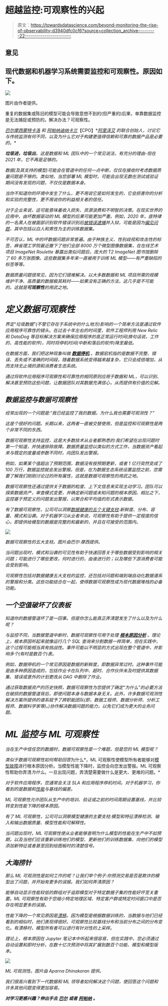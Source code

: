 # 超越监控:可观察性的兴起

> 原文：<https://towardsdatascience.com/beyond-monitoring-the-rise-of-observability-d3940dfc0cf6?source=collection_archive---------22----------------------->

## 意见

## 现代数据和机器学习系统需要监控和可观察性。原因如下。

![](img/00e119a11a6d6e352f7976a3c93f655c.png)

图片由作者提供。

重复的数据集或陈旧的模型可能会导致意想不到的(但严重的)后果，单靠数据监控是无法捕捉或预防的。解决办法？可观察性。

[*巴尔摩西*](https://www.linkedin.com/in/barrmoses/)*[*蒙特卡洛*](http://www.montecarlodata.com) *和* [*阿帕纳迪纳卡兰*](https://www.linkedin.com/in/aparnadhinakaran/)*【CPO】*[*阿里泽艾*](https://arize.com/?gclid=CjwKCAjwy42FBhB2EiwAJY0yQgbunI2QGmBX2TgAwYft-BSde5W6dq821WkRG4qb4YFM6_Up3GVhHhoClvYQAvD_BwE) *的联合创始人，讨论它与传统监测有何不同，以及为什么它对于构建更值得信赖和可靠的数据产品是必要的。**

***垃圾进，垃圾出**。这是数据和 ML 团队中的一个常见说法，有充分的理由-但在 2021 年，它不再是足够的。*

*数据(及其支持的模型)可能会在管道中的任何一点中断，仅仅在接收时考虑数据质量问题是不够的。类似地，当您部署 ML 模型时，可能会出现无数在测试或验证期间没有发现的问题，不仅仅是数据本身。*

*当你不知道你的环境中发生了什么，更不用说它是如何发生的，它会损害你的分析和实验的完整性，更不用说你的利益相关者的信任。*

*对于企业来说，这可能意味着收入损失、资源浪费和不明智的决策。在现实世界的应用中，由坏数据驱动的 ML 模型的后果可能更加严重。例如，2020 年，底特律的一名黑人在被面部识别软件错误识别后[被错误逮捕](https://www.nytimes.com/2020/06/24/technology/facial-recognition-arrest.html)并入狱，可能是因为[偏见问题](https://sitn.hms.harvard.edu/flash/2020/racial-discrimination-in-face-recognition-technology/)，其中包括以白人和男性为主的训练数据集。*

*不可否认，ML 中的坏数据问题非常普遍。由于种族主义、性别歧视和攻击性的标签，麻省理工学院最近撤下了他们全部 8000 万个微型图像数据集，在在线艺术项目 ImageNet Roulette 暴露出类似问题后，庞大的 T2 ImageNet 图书馆删除了 60 多万张图像。这些数据集多年来一直被用于训练 ML 模型——有严重缺陷的标签等等。*

*数据质量问题很常见，因为它们很难解决。以大多数数据和 ML 项目所需的规模维护干净、高质量的数据极其耗时——如果没有正确的方法，这几乎是不可能的。这就是**可观察性**的用武之地。*

# *定义数据可观察性*

*界定“垃圾数据”(不管它存在于系统中的什么地方)影响的一个简单方法是通过软件应用程序可靠性的镜头。在过去十年左右的时间里，软件工程师利用 New Relic 和 DataDog 等目标解决方案来确保应用程序的高正常运行时间(换句话说，工作的、高性能的软件)，同时将停机时间(中断和落后的软件)降至最低。*

*在数据方面，我们把这种现象叫做 [**数据停机**](https://www.montecarlodata.com/the-rise-of-data-downtime/) 。数据宕机指的是数据不完整、错误、丢失或不准确的时间段，随着数据系统变得越来越复杂，它只会成倍增加，从而支持无止境的源和消费者生态系统。*

*通过将软件应用程序可观察性和可靠性的相同原则应用于数据和 ML，可以识别、解决甚至预防这些问题，让数据团队对其数据充满信心，从而提供有价值的见解。*

## *数据监控与数据可观察性*

*经常出现的一个问题是:“我已经监控了我的数据。为什么我也需要可观测性？”*

*这是个很好的问题。长期以来，这两者一直被交替使用，但是监控和可观察性是两个非常不同的东西。*

*数据可观察性支持监控，这是大多数技术从业者都熟悉的:我们希望在出现问题时第一个知道，并快速排除故障。数据质量监控以类似的方式工作，当数据资产看起来与既定的度量或参数不同时，向团队发出警报。*

*例如，如果某个值超出了预期范围，数据没有按预期更新，或者 1 亿行突然变成了 100 万行，数据监控就会发出警报。但是，在为数据生态系统设置监控之前，您需要了解我们刚刚讨论过的所有属性，这就是数据可观察性的用武之地。*

*数据可观察性还通过提供关于数据的粒度、上下文信息来实现主动学习。团队可以探索数据资产，审查模式变更，并确定新问题或未知问题的根本原因。相比之下，监控基于预定义的问题发出警报，以聚合和平均值的形式表示数据。*

*有了数据可观察性，公司可以洞察[数据健康的五个关键支柱](https://www.montecarlodata.com/introducing-the-5-pillars-of-data-observability/):新鲜度、分布、容量、模式和沿袭。对于机器学习从业者来说，可观察性有助于提供一定程度的信心，即提供给模型的数据是完整的和最新的，并且在可接受的范围内。*

*![](img/ab07105be38ccb319a1d7b19f2abf241.png)*

*数据可观察性的五大支柱。图片由巴尔·摩西提供。*

*当问题出现时，模式和沿袭的可见性有助于快速回答关于哪些数据受到影响的相关问题；可能进行了哪些更改，何时进行的，由谁进行的；以及哪些下游消费者可能会受到影响。*

*可观察性包括对数据健康五大支柱的监控，还包括对问题和端到端自动化数据谱系的警报和分类。这些功能结合在一起，使得数据可观察性成为现代数据堆栈的必备功能。*

## *一个空值破坏了仪表板*

*知道你的数据管道坏了是一回事。但是你怎么能真正弄清楚发生了什么以及为什么呢？*

*与监控不同，当数据管道中断时，数据可观察性可用于处理 [**根本原因分析**](https://www.montecarlodata.com/the-data-engineers-guide-to-root-cause-analysis/) 。理论上，根本原因听起来就像运行几个 SQL 查询来分割数据一样简单，但在实践中，这个过程可能相当具有挑战性。事件可能以不明显的方式出现在整个管道中，并影响多个(有时是数百个)表。*

*例如，数据停机的一个常见原因是数据的新鲜度，即数据异常过时。这种事件可能是由多种原因造成的，包括作业卡在队列中、超时、合作伙伴未及时提供其数据集、错误或意外的计划更改从 DAG 中删除了作业。*

*通过获取数据资产的历史快照，数据可观察性为您提供了确定“为什么”的必要方法在破损的数据管道背后，即使问题本身与数据本身无关。此外，许多数据可观测性解决方案所提供的谱系赋予了跨职能团队(即，数据工程师、数据分析师、分析工程师、数据科学家等)。)协作解决数据问题的能力，以免它们成为更大的业务问题。*

# *ML 监控与 ML 可观察性*

*当在生产中信任您的数据时，数据可观察性是一个难题，但是您的 ML 模型呢？*

*类似于数据可观察性如何帮助回答*为什么*，ML 可观察性使模型所有者能够对[模型故障](/the-models-shipped-what-could-possibly-go-wrong-a657ad919868)进行根本原因分析。当模型性能下降时，监控会向您发出警报。ML 可观察性帮助你弄清*为什么*。一旦出现问题，弄清楚需要做什么是更大、更难的问题。*

*对于软件应用程序，您通常会关注 SLA 和应用程序停机时间。对于机器学习，你看到的是数据和[性能](/the-playbook-to-monitor-your-models-performance-in-production-ec06c1cc3245)与基线的偏差。*

*ML 可观察性允许团队从生产中的培训、验证或之前的时间周期设置基线，并比较转变到性能下降的根本原因。*

*有了 ML 可观察性，公司可以洞察模型健康的主要支柱:模型和特征漂移检测、输入和输出数据质量、模型性能和可解释性。*

*当问题出现时，ML 可观察性使从业者能够查明为什么模型的性能在生产中不如预期，以及当他们应该重新训练他们的模型、更新他们的训练数据集、向他们的模型添加新特征或者甚至回到绘图板时的清楚信号。*

## *大海捞针*

*那么 ML 可观测性是如何工作的呢？让我们举个例子:你预测交易是否是欺诈的模型出了问题，并开始有更多的误报。我们如何弄清原因？*

*能够自动显示性能较低的群组对于追踪模型对于特定数据子集的性能好坏至关重要。ML 可观察性有助于您缩小特定地理区域、特定客户群或特定时间窗口中是否存在明显更多的误报。*

*性能下降的一个常见原因是[漂移](/using-statistical-distance-metrics-for-machine-learning-observability-4c874cded78)。因为模型是根据数据训练的，当数据与他们已经看到的相似时，他们表现得很好。可观察性比较基线分布和当前分布之间的分布变化。有漂移时，模型所有者可以进行有针对性的上采样。*

*理论上，根本原因在 Jupyter 笔记本中听起来很容易，但在实践中，您必须通过自动设置和即时分析，在数十亿次预测中将其扩展到数百个功能、模型和模型版本。*

*![](img/87842a87383ddea2feb59d45da0d97e1.png)*

*ML 可观测性。图片由 Aparna Dhinakaran 提供。*

*我们很高兴看到下一代数据和 ML 领导者如何解决这个问题，使回答这个问题和许多其他问题变得更加容易。*

****对学习更感兴趣？伸出手去*** [***巴尔***](https://www.linkedin.com/in/barrmoses) ***或者*** [***阿帕纳***](https://www.linkedin.com/in/aparnadhinakaran/) **。***